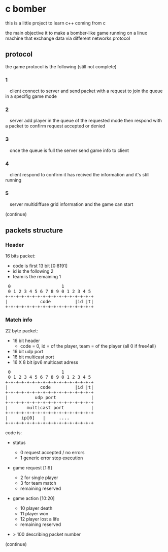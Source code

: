 # c bomber
this is a little project to learn c++ coming from c

the main objective it to make a bomber-like game running on a linux machine that exchange data via different networks protocol



## protocol
the game protocol is the following (still not complete)

  ### 1
&emsp;client connect to server and send packet with a request to join the queue in a specifig game mode

  ### 2
&emsp;server add player in the queue of the requested mode then respond with a packet to confirm request accepted or denied

  ### 3
&emsp;once the queue is full the server send game info to client

  ### 4 
&emsp;client respond to confirm it has recived the information and it's still running

  ### 5 
&emsp;server multidiffuse grid information and the game can start

(continue)

## packets structure

### Header
16 bits packet:
 - code is first 13 bit [0:8191]
 - id is the following 2
 - team is the remaining 1

<pre>
 0                   1
 0 1 2 3 4 5 6 7 8 9 0 1 2 3 4 5
+-+-+-+-+-+-+-+-+-+-+-+-+-+-+-+-+
|            code         |id |t|
+-+-+-+-+-+-+-+-+-+-+-+-+-+-+-+-+
</pre>

### Match info
22 byte packet:
 - 16 bit header 
    - code = 0, id = of the player, team = of the player (all 0 if free4all)
 - 16 bit udp port
 - 16 bit multicast port
 - 16 X 8 bit ipv6 multicast adress

<pre>
 0                   1
 0 1 2 3 4 5 6 7 8 9 0 1 2 3 4 5
+-+-+-+-+-+-+-+-+-+-+-+-+-+-+-+-+
|            code         |id |t|
+-+-+-+-+-+-+-+-+-+-+-+-+-+-+-+-+
|          udp port             |
+-+-+-+-+-+-+-+-+-+-+-+-+-+-+-+-+
|       multicast port          |
+-+-+-+-+-+-+-+-+-+-+-+-+-+-+-+-+
|     ip[0]   |     ....
+-+-+-+-+-+-+-+-+-+-+-+-+-+-+-+-+
</pre>

code is:
  - status
    - 0 request accepted / no errors
    - 1 generic error stop execution

  - game request [1:9]
    - 2 for single player
    - 3 for team match
    - remaining reserved

  - game action [10:20]
    - 10 player death
    - 11 player won
    - 12 player lost a life
    - remaining reserved 

  - \> 100 describing packet number

(continue)

